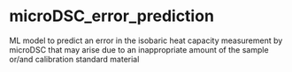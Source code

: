 # microDSC_error_prediction
ML model to predict an error in the isobaric heat capacity measurement by microDSC that may arise due to an inappropriate amount of the sample or/and calibration standard material
